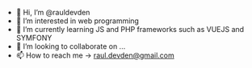 - 👋 Hi, I’m @rauldevden
- 👀 I’m interested in web programming
- 🌱 I’m currently learning JS and PHP frameworks such as VUEJS and SYMFONY
- 💞️ I’m looking to collaborate on ...
- 📫 How to reach me -> raul.devden@gmail.com

<!---
rauldevden/rauldevden is a ✨ special ✨ repository because its `README.md` (this file) appears on your GitHub profile.
You can click the Preview link to take a look at your changes.
--->
